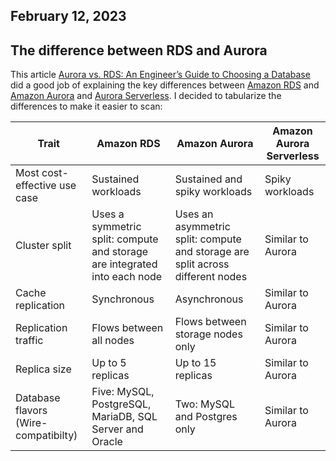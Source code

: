 ## February 12, 2023
## The difference between RDS and Aurora

This article [Aurora vs. RDS: An Engineer’s Guide to Choosing a Database](https://www.lastweekinaws.com/blog/aurora-vs-rds-an-engineers-guide-to-choosing-a-database/) did a good job of explaining the key differences between [Amazon RDS](https://aws.amazon.com/rds/) and [Amazon Aurora](https://aws.amazon.com/rds/aurora/) and [Aurora Serverless](https://aws.amazon.com/rds/aurora/serverless). I decided to tabularize the differences to make it easier to scan:

| Trait | Amazon RDS | Amazon Aurora | Amazon Aurora Serverless |
|-------|-------------|--------------|--------------------------|
| Most cost-effective use case | Sustained workloads | Sustained and spiky workloads | Spiky workloads |
| Cluster split | Uses a symmetric split: compute and storage are integrated into each node | Uses an asymmetric split: compute and storage are split across different nodes | Similar to Aurora |
| Cache replication | Synchronous | Asynchronous | Similar to Aurora |
| Replication traffic | Flows between all nodes | Flows between storage nodes only | Similar to Aurora |
| Replica size | Up to 5 replicas | Up to 15 replicas | Similar to Aurora |
| Database flavors (Wire-compatibilty) | Five: MySQL, PostgreSQL, MariaDB, SQL Server and Oracle | Two: MySQL and Postgres only | Similar to Aurora |





